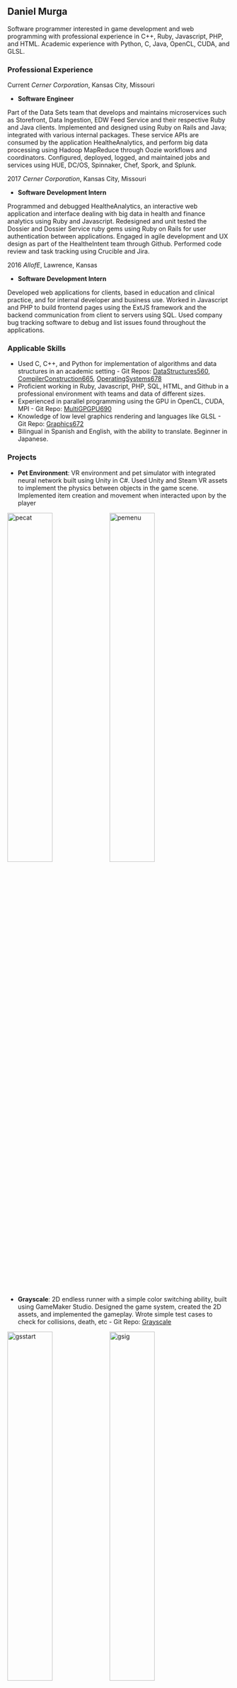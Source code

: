 ## Daniel Murga

Software programmer interested in game development and web programming with professional experience in C++, Ruby, Javascript, PHP, and HTML. Academic experience with Python, C, Java, OpenCL, CUDA, and GLSL.

### Professional Experience

Current		 _Cerner Corporation_,    Kansas City, Missouri	
- **Software Engineer**

Part of the Data Sets team that develops and maintains microservices such as Storefront, Data Ingestion, EDW Feed Service and their respective Ruby and Java clients. Implemented and designed using Ruby on Rails and Java; integrated with various internal packages. These service APIs are consumed by the application HealtheAnalytics, and perform big data processing using Hadoop MapReduce through Oozie workflows and coordinators. Configured, deployed, logged, and maintained jobs and services using HUE, DC/OS, Spinnaker, Chef, Spork, and Splunk.


2017    _Cerner Corporation_,    Kansas City, Missouri
- **Software Development Intern**

Programmed and debugged HealtheAnalytics, an interactive web application and interface dealing with big data in health and finance analytics using Ruby and Javascript. Redesigned and unit tested the Dossier and Dossier Service ruby gems using Ruby on Rails for user authentication between applications. Engaged in agile development and UX design as part of the HealtheIntent team through Github. Performed code review and task tracking using Crucible and Jira.

2016    _AllofE_,    Lawrence, Kansas
- **Software Development Intern**

Developed web applications for clients, based in education and clinical practice, and for internal
developer and business use. Worked in Javascript and PHP to build frontend pages using the
ExtJS framework and the backend communication from client to servers using SQL. Used
company bug tracking software to debug and list issues found throughout the applications.

### Applicable Skills
- Used C, C++, and Python for implementation of algorithms and data structures in an academic
setting - Git Repos: [DataStructures560](http://www.github.com/danmur14/DataStructures560), [CompilerConstruction665](https://github.com/danmur14/CompilerConstruction665), [OperatingSystems678](https://github.com/danmur14/OperatingSystems678)
- Proficient working in Ruby, Javascript, PHP, SQL, HTML, and Github in a professional
environment with teams and data of different sizes.
- Experienced in parallel programming using the GPU in OpenCL, CUDA, MPI - Git Repo:
[MultiGPGPU690](http://www.github.com/danmur14/MultiGPGPU690)
- Knowledge of low level graphics rendering and languages like GLSL - Git Repo: [Graphics672](http://www.github.com/danmur14/Graphics672)
- Bilingual in Spanish and English, with the ability to translate. Beginner in Japanese.

### Projects
- **Pet Environment**: VR environment and pet simulator with integrated neural network built using
Unity in C#. Used Unity and Steam VR assets to implement the physics between objects in the
game scene. Implemented item creation and movement when interacted upon by the player

<img src="https://danmur14.github.io/petting.png" alt="pecat" width="45%"/> <img src="https://danmur14.github.io/pet_menuj.png" alt="pemenu" width="45%"/>

- **Grayscale**: 2D endless runner with a simple color switching ability, built using GameMaker
Studio. Designed the game system, created the 2D assets, and implemented the gameplay. Wrote simple test cases to check for collisions, death, etc - Git Repo: [Grayscale](http://www.github.com/danmur14/Grayscale)

<img src="https://danmur14.github.io/GS_start.PNG" alt="gsstart" width="45%"/> <img src="https://danmur14.github.io/GS_ig.PNG" alt="gsig" width="45%"/> 


### Education
May, 2018 The University of Kansas, Lawrence, Kansas

Bachelor of Science in Computer Science 3.6 GPA

### Honors, Awards, and Activities
- 2017 - 2018 Captain of KU Overwatch Esports Team
- 2014 - 2017 Kansas Honors Program
- 2015 KU Ultimate Frisbee
